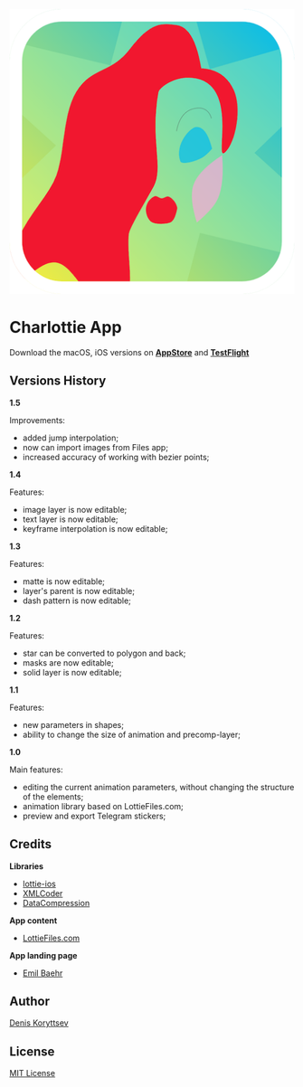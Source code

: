 <p align="center">
    <img src="assets/appicon.png">
</p>

# Charlottie App

Download the macOS, iOS versions on **[AppStore](https://apps.apple.com/app/id1585679549)** and **[TestFlight](https://testflight.apple.com/join/AwyGVVVl)**

## Versions History

**1.5**

Improvements:
- added jump interpolation;
- now can import images from Files app;
- increased accuracy of working with bezier points;

**1.4**

Features:
- image layer is now editable;
- text layer is now editable;
- keyframe interpolation is now editable;

**1.3**

Features:
- matte is now editable;
- layer's parent is now editable;
- dash pattern is now editable;

**1.2**

Features:
- star can be converted to polygon and back;
- masks are now editable;
- solid layer is now editable;

**1.1**

Features:
- new parameters in shapes;
- ability to change the size of animation and precomp-layer;

**1.0**

Main features:

- editing the current animation parameters, without changing the structure of the elements;
- animation library based on LottieFiles.com;
- preview and export Telegram stickers;

## Credits

**Libraries**

- [lottie-ios](https://github.com/airbnb/lottie-ios)
- [XMLCoder](https://github.com/MaxDesiatov/XMLCoder)
- [DataCompression](https://github.com/mw99/DataCompression)

**App content**

- [LottieFiles.com](lottiefiles.com)

**App landing page**

- [Emil Baehr](https://emilbaehr.com/)

## Author
[Denis Koryttsev]()

## License
[MIT License](LICENSE)
